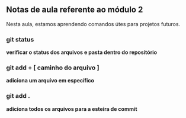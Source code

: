## Notas de aula referente ao módulo 2

Nesta aula, estamos aprendendo comandos útes para projetos futuros.

### git status
**verificar o status dos arquivos e pasta dentro do repositório**

### git add + [ caminho do arquivo ]

**adiciona um arquivo em específico**

### git add .

**adiciona todos os arquivos para a esteira de commit**
